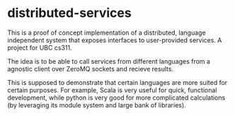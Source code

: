 distributed-services
====================

This is a proof of concept implementation of a distributed, language independent system that exposes interfaces to user-provided services. A project for UBC cs311.

The idea is to be able to call services from different languages from a agnostic client over ZeroMQ sockets and recieve results. 

This is supposed to demonstrate that certain languages are more suited for certain purposes. For example, Scala is very useful for quick, functional development, while python is very good for more complicated calculations (by leveraging its module system and large bank of libraries).
